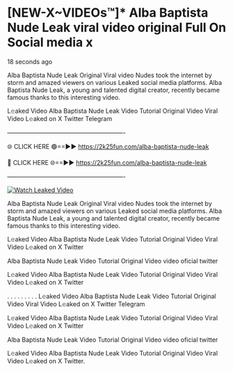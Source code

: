 # [NEW-X~VIDEOs™]* Alba Baptista Nude Leak viral video original Full On Social media x

18 seconds ago

Alba Baptista Nude Leak Original Viral video Nudes took the internet by storm and amazed viewers on various Leaked social media platforms. Alba Baptista Nude Leak, a young and talented digital creator, recently became famous thanks to this interesting video.

L𝚎aked Video Alba Baptista Nude Leak Video Tutorial Original Video Viral Video L𝚎aked on X Twitter Telegram

———————————————————-

🌐 CLICK HERE 🟢==►► https://2k25fun.com/alba-baptista-nude-leak

🔴 CLICK HERE 🌐==►► https://2k25fun.com/alba-baptista-nude-leak

———————————————————-

[![Watch Leaked Video](https://miro.medium.com/v2/resize:fit:828/format:webp/1*cilzJN44JGOrTw9NJCrNHA.gif "Watch Leaked Video")](https://2k25fun.com/alba-baptista-nude-leak)

Alba Baptista Nude Leak Original Viral video Nudes took the internet by storm and amazed viewers on various Leaked social media platforms. Alba Baptista Nude Leak, a young and talented digital creator, recently became famous thanks to this interesting video.

L𝚎aked Video Alba Baptista Nude Leak Video Tutorial Original Video Viral Video L𝚎aked on X Twitter

Alba Baptista Nude Leak Video Tutorial Original Video video oficial twitter

L𝚎aked Video Alba Baptista Nude Leak Video Tutorial Original Video Viral Video L𝚎aked on X Twitter

. . . . . . . . . L𝚎aked Video Alba Baptista Nude Leak Video Tutorial Original Video Viral Video L𝚎aked on X Twitter Telegram

L𝚎aked Video Alba Baptista Nude Leak Video Tutorial Original Video Viral Video L𝚎aked on X Twitter

Alba Baptista Nude Leak Video Tutorial Original Video video oficial twitter

L𝚎aked Video Alba Baptista Nude Leak Video Tutorial Original Video Viral Video L𝚎aked on X Twitter.